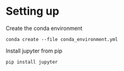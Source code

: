 # Setting up

Create the conda environment
```
conda create --file conda_environment.yml
```

Install jupyter from pip
```
pip install jupyter
```
